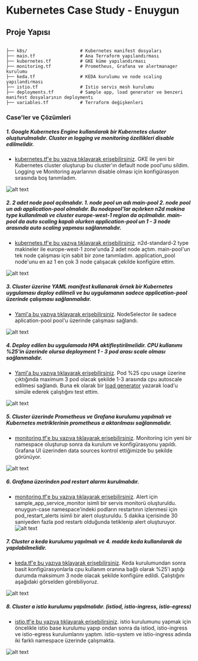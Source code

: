 # Kubernetes Case Study - Enuygun

## Proje Yapısı

```

├── k8s/                    # Kubernetes manifest dosyaları
├── main.tf                 # Ana Terraform yapılandırması
├── kubernetes.tf           # GKE küme yapılandırması
├── monitoring.tf           # Prometheus, Grafana ve alertmanager kurulumu
├── keda.tf                 # KEDA kurulumu ve node scaling yapılandırması
├── istio.tf                # Istio servis mesh kurulumu
├── deployments.tf          # Sample app, load generator ve benzeri manifest dosyalarının deploymentı
├── variables.tf            # Terraform değişkenleri
```

### Case'ler ve Çözümleri

##### 1. Google Kubernetes Engine kullanılarak bir Kubernetes cluster oluşturulmalıdır. Cluster ın logging ve monitoring özellikleri disable edilmelidir.

* [kubernetes.tf'e bu yazıya tıklayarak erişebilirsiniz](kubernetes.tf). GKE ile yeni bir Kubernetes cluster oluşturup bu cluster'ın default node pool'unu sildim. Logging ve Monitoring ayarlarının disable olması için konfigürasyon sırasında boş tanımladım.

![alt text](images/case1.png)

#####  2. 2 adet node pool açılmalıdır. 1. node pool un adı main-pool 2. node pool un adı application-pool olmalıdır. Bu nodepool’lar açılırken n2d makina type kullanılmalı ve cluster europe-west-1 region da açılmalıdır. main-pool da auto scaling kapalı olurken application-pool un 1 - 3 node arasında auto scaling yapması sağlanmalıdır.

* [kubernetes.tf'e bu yazıya tıklayarak erişebilirsiniz](kubernetes.tf). n2d-standard-2 type makineler ile europe-west-1 zone'unda 2 adet node açtım. main-pool'un tek node çalışması için sabit bir zone tanımladım. application_pool node'unu en az 1 en çok 3 node çalışacak çekilde konfigüre ettim.

![alt text](images/case2.png)

#####  3. Cluster üzerine YAML manifest kullanarak örnek bir Kubernetes uygulaması deploy edilmeli ve bu uygulamanın sadece application-pool üzerinde çalışması sağlanmalıdır.

* [Yaml'a bu yazıya tıklayarak erişebilirsiniz](k8s/sample-app/deployment.yaml). NodeSelector ile sadece aplication-pool pool'u üzerinde çalışması sağlandı.

![alt text](images/case3.png)

#####  4. Deploy edilen bu uygulamada HPA aktifleştirilmelidir. CPU kullanımı %25'in üzerinde olursa deployment 1 - 3 pod arası scale olması sağlanmalıdır.

* [Yaml'a bu yazıya tıklayarak erişebilirsiniz](k8s/sample-app/hpa.yaml). Pod %25 cpu usage üzerine çıktığında maximum 3 pod olacak şekilde 1-3 arasında cpu autoscale edilmesi sağlandı. Buna ek olarak bir [load generator](k8s/sample-app/load-generator.yaml) yazarak load'u simüle ederek çalıştığını test ettim.

![alt text](images/case4.png)

#####  5. Cluster üzerinde Prometheus ve Grafana kurulumu yapılmalı ve Kubernetes metriklerinin prometheus a aktarılması sağlanmalıdır.

* [monitoring.tf'e bu yazıya tıklayarak erişebilirsiniz](monitoring.tf). Monitoring için yeni bir namespace oluşturup sonra da kurulum ve konfigürasyonu yapıldı. Grafana UI üzerinden data sources kontrol ettiğimizde bu şekilde görünüyor.

![alt text](images/case5.jpeg)


#####  6. Grafana üzerinden pod restart alarmı kurulmalıdır.

* [monitoring.tf'e bu yazıya tıklayarak erişebilirsiniz](monitoring.tf). Alert için sample_app_service_monitor isimli bir servis monitorü oluşturuldu. enuygun-case namespace'indeki podların restartının izlenmesi için pod_restart_alerts isimli bir alert oluşturuldu. 5 dakika içerisinde 30 saniyeden fazla pod restartı olduğunda tetiklenip alert oluşturuyor.
![alt text](images/case6.jpeg)


#####  7. Cluster a keda kurulumu yapılmalı ve 4. madde keda kullanılarak da yapılabilmelidir.

* [keda.tf'e bu yazıya tıklayarak erişebilirsiniz](keda.tf). Keda kurulumundan sonra basit konfigürasyonlarla cpu kullanım oranına bağlı olarak %25'i aştığı durumda maksimum 3 node olacak şekilde konfigüre edildi. Çalıştığını aşağıdaki görselden görebiliyoruz.

![alt text](images/case7.1.jpeg)

#####  8. Cluster a istio kurulumu yapılmalıdır. (istiod, istio-ingress, istio-egress)

* [istio.tf'e bu yazıya tıklayarak erişebilirsiniz](istio.tf). istio kurulumunu yapmak için öncelikle istio base kurulumu yapıp ondan sonra da istiod, istio-ingress  ve istio-egress kurulumlarını yaptım. istio-system ve istio-ingress adında iki farklı namespace üzerinde çalışmakta.

![alt text](images/case8.jpeg)